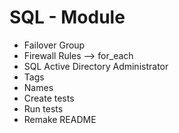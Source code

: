 # SQL - Module

* Failover Group
* Firewall Rules  --> for_each
* SQL Active Directory Administrator
* Tags
* Names 
* Create tests
* Run tests
* Remake README 